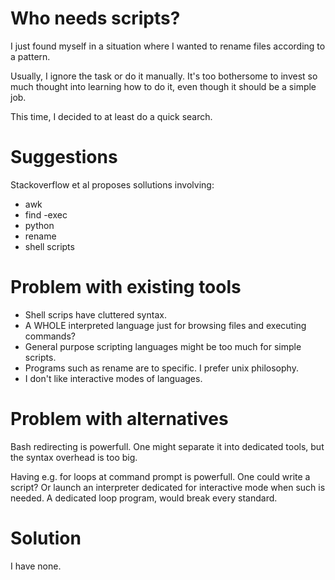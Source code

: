 Who needs scripts?
==================
I just found myself in a situation where I wanted to rename files according
to a pattern.

Usually, I ignore the task or do it manually.
It's too bothersome to invest so much thought into learning how to do it,
even though it should be a simple job.

This time, I decided to at least do a quick search.

Suggestions
===========
Stackoverflow et al proposes sollutions involving:
 
 - awk
 - find -exec
 - python
 - rename
 - shell scripts

Problem with existing tools
===========================
 - Shell scrips have cluttered syntax.
 - A WHOLE interpreted language just for browsing files and executing commands?
 - General purpose scripting languages might be too much for simple scripts.
 - Programs such as rename are to specific. I prefer unix philosophy.
 - I don't like interactive modes of languages.

Problem with alternatives
=========================
Bash redirecting is powerfull.
One might separate it into dedicated tools, but the syntax overhead is too big.

Having e.g. for loops at command prompt is powerfull.
One could write a script?
Or launch an interpreter dedicated for interactive mode when such is needed.
A dedicated loop program, would break every standard.

Solution
========
I have none.
